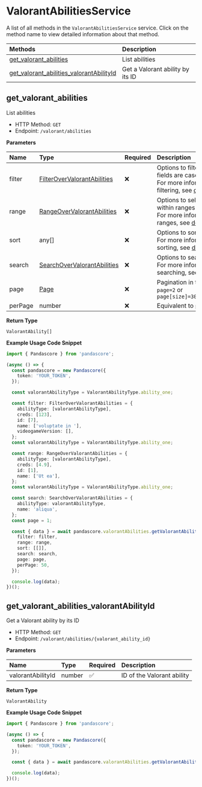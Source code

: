 # ValorantAbilitiesService

A list of all methods in the `ValorantAbilitiesService` service. Click on the method name to view detailed information about that method.

| Methods                                                                               | Description                      |
| :------------------------------------------------------------------------------------ | :------------------------------- |
| [get_valorant_abilities](#get_valorant_abilities)                                     | List abilities                   |
| [get_valorant_abilities_valorantAbilityId](#get_valorant_abilities_valorantabilityid) | Get a Valorant ability by its ID |

## get_valorant_abilities

List abilities

- HTTP Method: `GET`
- Endpoint: `/valorant/abilities`

**Parameters**

| Name    | Type                                                                    | Required | Description                                                                                                                                         |
| :------ | :---------------------------------------------------------------------- | :------- | :-------------------------------------------------------------------------------------------------------------------------------------------------- |
| filter  | [FilterOverValorantAbilities](../models/FilterOverValorantAbilities.md) | ❌       | Options to filter results. String fields are case sensitive <br/>For more information on filtering, see [docs](/docs/filtering-and-sorting#filter). |
| range   | [RangeOverValorantAbilities](../models/RangeOverValorantAbilities.md)   | ❌       | Options to select results within ranges <br/>For more information on ranges, see [docs](/docs/filtering-and-sorting#range).                         |
| sort    | any[]                                                                   | ❌       | Options to sort results <br/>For more information on sorting, see [docs](/docs/filtering-and-sorting#sort).                                         |
| search  | [SearchOverValorantAbilities](../models/SearchOverValorantAbilities.md) | ❌       | Options to search results <br/>For more information on searching, see [docs](/docs/filtering-and-sorting#search).                                   |
| page    | [Page](../models/Page.md)                                               | ❌       | Pagination in the form of `page=2` or `page[size]=30&page[number]=2`                                                                                |
| perPage | number                                                                  | ❌       | Equivalent to `page[size]`                                                                                                                          |

**Return Type**

`ValorantAbility[]`

**Example Usage Code Snippet**

```typescript
import { Pandascore } from 'pandascore';

(async () => {
  const pandascore = new Pandascore({
    token: 'YOUR_TOKEN',
  });

  const valorantAbilityType = ValorantAbilityType.ability_one;

  const filter: FilterOverValorantAbilities = {
    abilityType: [valorantAbilityType],
    creds: [123],
    id: [7],
    name: ['voluptate in '],
    videogameVersion: [],
  };
  const valorantAbilityType = ValorantAbilityType.ability_one;

  const range: RangeOverValorantAbilities = {
    abilityType: [valorantAbilityType],
    creds: [4.9],
    id: [1],
    name: ['Ut ea'],
  };
  const valorantAbilityType = ValorantAbilityType.ability_one;

  const search: SearchOverValorantAbilities = {
    abilityType: valorantAbilityType,
    name: 'aliqua',
  };
  const page = 1;

  const { data } = await pandascore.valorantAbilities.getValorantAbilities({
    filter: filter,
    range: range,
    sort: [[]],
    search: search,
    page: page,
    perPage: 50,
  });

  console.log(data);
})();
```

## get_valorant_abilities_valorantAbilityId

Get a Valorant ability by its ID

- HTTP Method: `GET`
- Endpoint: `/valorant/abilities/{valorant_ability_id}`

**Parameters**

| Name              | Type   | Required | Description                |
| :---------------- | :----- | :------- | :------------------------- |
| valorantAbilityId | number | ✅       | ID of the Valorant ability |

**Return Type**

`ValorantAbility`

**Example Usage Code Snippet**

```typescript
import { Pandascore } from 'pandascore';

(async () => {
  const pandascore = new Pandascore({
    token: 'YOUR_TOKEN',
  });

  const { data } = await pandascore.valorantAbilities.getValorantAbilitiesValorantAbilityId(4);

  console.log(data);
})();
```
